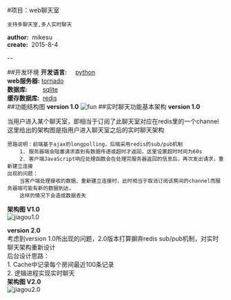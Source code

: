 #项目：web聊天室


    支持多聊天室,多人实时聊天  
  **author:**  &nbsp;mikesu	    
  **create:**  &nbsp;2015-8-4
  
--

##开发环境
**开发语言:**&nbsp;&nbsp;&nbsp;&nbsp;&nbsp;[python](https://www.python.org/)    
**web服务器:**&nbsp;[tornado](http://www.tornadoweb.org/en/stable/)    
**数据库:**&nbsp;&nbsp;&nbsp;&nbsp;&nbsp;&nbsp;&nbsp;&nbsp;&nbsp;[sqlite](https://www.sqlite.org/)     
**缓存数据库:**&nbsp;&nbsp;[redis](http://redis.io/)      
##功能结构图
**version 1.0**
![fun](http://i.niupic.com/images/2015/08/04/55c0a1aac44c8.jpg)
##实时聊天功能基本架构
**version 1.0**     

当用户进入某个聊天室，即相当于订阅了此聊天室对应在redis里的一个channel      
这里给出的架构图是指用户进入聊天室之后的实时聊天架构   
        
    思路说明：前端基于ajax的longpolling，后端采用redis的sub/pub机制
        1. 服务器端会阻塞请求直到有数据传递或超时才返回，这里设置超时时间为60s
        2. 客户端JavaScript响应处理函数会在处理完服务器返回的信息后，再次发出请求，重新建立连接
    出现的问题：
        当客户端处理接收的数据、重新建立连接时，此时相当于取消订阅该房间的channel而服务器端可能有新的数据到达，
        这样的情况下会造成数据丢失     
**架构图 V1.0**     
![jiagou1.0](http://i.niupic.com/images/2015/08/05/55c1775f7bed6.jpg)

**version 2.0**     
考虑到version 1.0所出现的问题，2.0版本打算摒弃redis sub/pub机制，对实时聊天架构重新设计             
        后台设计思路：      
            1. Cache中记录每个房间最近100条记录     
            2. 逻辑进程实现实时聊天     
**架构图 V2.0**                 
![jiagou2.0](http://pic.sueri.cn/di-CXWY.jpg)








